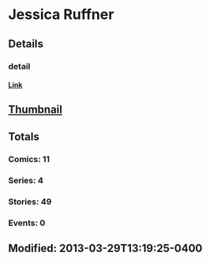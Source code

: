 # Jessica  Ruffner 
## Details
### detail
#### [Link](http://marvel.com/comics/creators/4352/jessica_ruffner?utm_campaign=apiRef&utm_source=225578a89fc76f3d20fbffda5d17a88d)
## [Thumbnail](http://i.annihil.us/u/prod/marvel/i/mg/6/30/4bc38282eb551.jpg)
## Totals
### Comics: 11
### Series: 4
### Stories: 49
### Events: 0
## Modified: 2013-03-29T13:19:25-0400